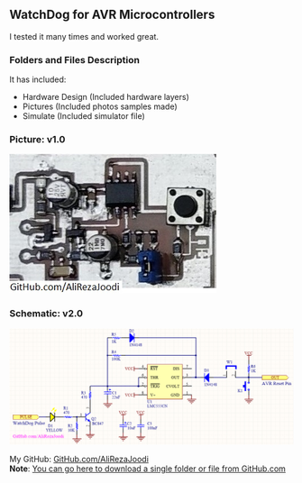 ## WatchDog for AVR Microcontrollers
I tested it many times and worked great.

### Folders and Files Description
It has included:
- Hardware Design (Included hardware layers)
- Pictures (Included photos samples made)
- Simulate (Included simulator file)

### Picture: v1.0
![](Pictures/v1.0.jpg)

### Schematic: v2.0
![](Hardware/v2.0.png)

My GitHub: [GitHub.com/AliRezaJoodi](https://github.com/AliRezaJoodi)  
**Note**: [You can go here to download a single folder or file from GitHub.com](https://minhaskamal.github.io/DownGit/#/home)
